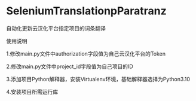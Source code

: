# SeleniumTranslationpParatranz

自动化更新云汉化平台指定项目的词条翻译

使用说明

1.修改main.py文件中authorization字段值为自己云汉化平台的Token

2.修改main.py文件中project_id字段值为自己项目的ID

3.添加项目Python解释器，安装Virtualenv环境，基础解释器选择为Python3.10

4.安装项目所需运行库